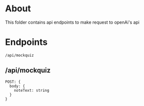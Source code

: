 # About
This folder contains api endpoints to make request to openAi's api

# Endpoints
`/api/mockquiz` 

## /api/mockquiz
```
POST: {
  body: {
    noteText: string
  }
}
```




